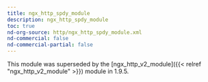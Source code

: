```yaml
---
title: ngx_http_spdy_module
description: ngx_http_spdy_module
toc: true
nd-org-source: http/ngx_http_spdy_module.xml
nd-commercial: false
nd-commercial-partial: false
---
```



<!--
      ********************************************************************************
      🛑 WARNING: AUTOGENERATED FILE - DO NOT EDIT 🛑 This Markdown file was
      automatically generated from the source XML documentation. Any manual
      changes made directly to this file will be overwritten. To request or
      suggest changes, please edit the source XML files instead.
      https://github.com/nginx/nginx.org/tree/main/xml/en
      ********************************************************************************
      -->


This module was superseded by the
[ngx_http_v2_module]({{< relref "ngx_http_v2_module" >}}) module
in 1.9.5.
